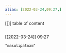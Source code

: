 ```yaml
---
alias: [2022-03-24,09:27,]
---
```

[[]]
table of content
```toc
```

[[2022-03-24]] 09:27

```query
"masulipatnam"
```